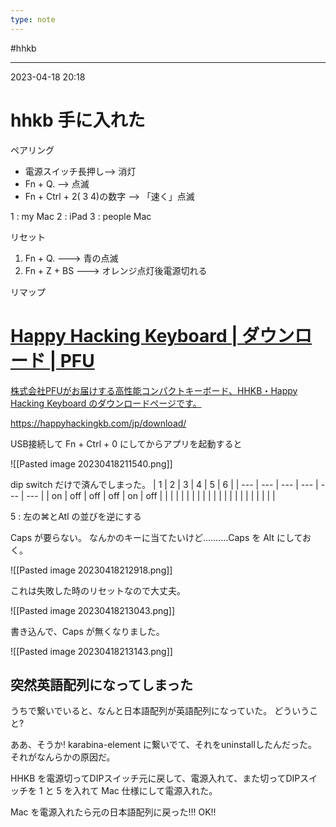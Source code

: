 ```yaml
---
type: note
---
```


#hhkb

---
2023-04-18  20:18

# hhkb 手に入れた

ペアリング
* 電源スイッチ長押し--> 消灯
* Fn + Q. --> 点滅
* Fn + Ctrl + 2( 3 4)の数字  --> 「速く」点滅

1  : my Mac
2 : iPad
3 : people Mac


リセット
1. Fn + Q. ---> 青の点滅
2. Fn + Z + BS ---> オレンジ点灯後電源切れる

リマップ

<div class="rich-link-card-container"><a class="rich-link-card" href="https://happyhackingkb.com/jp/download/" target="_blank">
	<div class="rich-link-image-container">
		<div class="rich-link-image" style="background-image: url('https://happyhackingkb.com/ogp.png')">
	</div>
	</div>
	<div class="rich-link-card-text">
		<h1 class="rich-link-card-title">Happy Hacking Keyboard | ダウンロード | PFU</h1>
		<p class="rich-link-card-description">
		株式会社PFUがお届けする高性能コンパクトキーボード、HHKB・Happy Hacking Keyboard のダウンロードページです。
		</p>
		<p class="rich-link-href">
		https://happyhackingkb.com/jp/download/
		</p>
	</div>
</a></div>

USB接続して Fn + Ctrl + 0 にしてからアプリを起動すると

![[Pasted image 20230418211540.png]]

dip switch だけで済んでしまった。
| 1   | 2   | 3   | 4   | 5   | 6   |
| --- | --- | --- | --- | --- | --- |
| on  | off | off | off | on  | off |
|     |     |     |     |     |     |
|     |     |     |     |     |     |
|     |     |     |     |     |     |


5 :  左の⌘とAtl の並びを逆にする

Caps が要らない。
なんかのキーに当てたいけど..........Caps を Alt にしておく。

![[Pasted image 20230418212918.png]]

これは失敗した時のリセットなので大丈夫。

![[Pasted image 20230418213043.png]]

書き込んで、Caps が無くなりました。

![[Pasted image 20230418213143.png]]


## 突然英語配列になってしまった

うちで繋いでいると、なんと日本語配列が英語配列になっていた。
どういうこと?

ああ、そうか! karabina-element に繋いでて、それをuninstallしたんだった。
それがなんらかの原因だ。

HHKB を電源切ってDIPスイッチ元に戻して、電源入れて、また切ってDIPスイッチを 1 と 5 を入れて Mac 仕様にして電源入れた。

Mac を電源入れたら元の日本語配列に戻った!!!
OK!!


